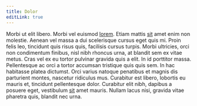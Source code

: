 ```yaml
---
title: Dolor
editLink: true
---
```

<LinkedItems/>

Morbi ut elit libero. Morbi vel euismod [lorem](./lorem). Etiam mattis [sit](./sit) amet enim non molestie. Aenean vel massa a dui scelerisque cursus eget quis mi. Proin felis leo, tincidunt quis risus quis, facilisis cursus turpis. Morbi ultricies, orci non condimentum finibus, nisl nibh rhoncus urna, at blandit sem ex vitae metus. Cras vel ex eu tortor pulvinar gravida quis a elit. In id porttitor massa. Pellentesque ac orci a tortor accumsan tristique quis quis sem. In hac habitasse platea dictumst. Orci varius natoque penatibus et magnis dis parturient montes, nascetur ridiculus mus. Curabitur est libero, lobortis eu mauris et, tincidunt pellentesque dolor. Curabitur elit nibh, dapibus a posuere eget, vestibulum [sit](./sit) amet mauris. Nullam lacus nisi, gravida vitae pharetra quis, blandit nec urna.

